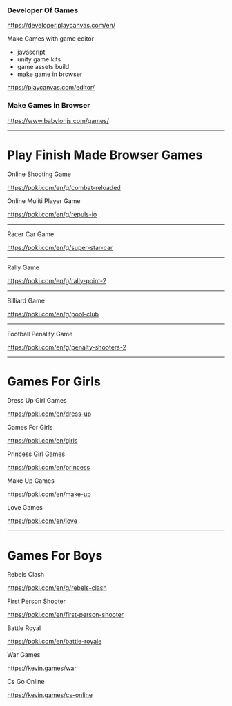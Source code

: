 ### Developer Of Games

https://developer.playcanvas.com/en/

Make Games with game editor

- javascript
- unity game kits 
- game assets build
- make game in browser

https://playcanvas.com/editor/



### Make Games in Browser 

https://www.babylonjs.com/games/



----------



# Play Finish Made Browser Games 




Online Shooting Game 

https://poki.com/en/g/combat-reloaded




Online Muliti Player Game

https://poki.com/en/g/repuls-io


----------


Racer Car Game

https://poki.com/en/g/super-star-car



----------


Rally Game

https://poki.com/en/g/rally-point-2


----------


Billiard Game

https://poki.com/en/g/pool-club



----------


Football Penality Game 

https://poki.com/en/g/penalty-shooters-2


----------

# Games For Girls 

Dress Up Girl Games 

https://poki.com/en/dress-up


Games For Girls 


https://poki.com/en/girls


Princess Girl Games 


https://poki.com/en/princess


Make Up Games 

https://poki.com/en/make-up


Love Games 

https://poki.com/en/love


---------------

# Games For Boys

Rebels Clash 

https://poki.com/en/g/rebels-clash


First Person Shooter 

https://poki.com/en/first-person-shooter


Battle Royal 

https://poki.com/en/battle-royale



War Games 


https://kevin.games/war



Cs Go Online

https://kevin.games/cs-online





